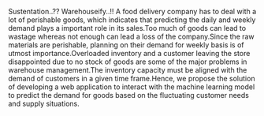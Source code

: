 Sustentation..?? Warehouseify..!! A food delivery company has to deal with a lot of perishable goods, which indicates that predicting the daily and weekly demand  plays a important role in its sales.Too much of goods can lead to wastage whereas not enough can lead a loss of the company.Since the raw materials are perishable, planning on their demand for weekly basis is of utmost importance.Overloaded inventory and a customer leaving the store disappointed due to no stock of goods are some of the major problems in warehouse management.The inventory capacity must be aligned with the demand of customers in a given time frame.Hence, we propose the solution of developing a web application to interact with the machine learning model to predict the demand for goods based on the fluctuating customer needs and supply situations.
